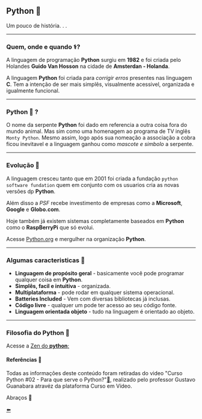 ## Python :snake:

Um pouco de história. . .

---

### Quem, onde e quando :medical_symbol:?
A linguagem de programação **Python** surgiu em **1982** e foi criada pelo Holandes **Guido Van Hosson** na cidade de **Amsterdan - Holanda**.

A linguagem **Python** foi criada para *corrigir erros* presentes nas linguagem **C**. Tem a intenção de ser mais simplês, visualmente acessivel, organizada e igualmente funcional. 

---

### Python :snake: ?

O nome da serpente **Python** foi dado em referencia a outra coisa fora do mundo animal. Mas sim como uma homenagem ao programa de TV inglês ``Monty Python``. Mesmo assim, logo após sua nomeação a associação a cobra ficou inevitavel e a linguagem ganhou como *mascote e simbolo* a serpente.

---

### Evolução :robot:

A linguagem cresceu tanto que em 2001 foi criada a fundação ``python software fundation`` quem em conjunto com os usuarios cria as novas versões dp **Python**.

Além disso a *PSF* recebe investimento de empresas como a **Microsoft**, **Google** e **Globo.com**.

Hoje também já existem sistemas completamente baseados em **Python** como o **RaspBerryPi** que só evolui.

Acesse [Python.org](https://github.com/duartecgustavo/Python-Progress/blob/master/zen-of-python.md) e mergulher na organização **Python**.


---


### Algumas caracteristicas :pushpin:

* **Linguagem de propósito geral** - basicamente você pode programar qualquer coisa em **Python**.
* **Simplês, facil e intuitiva** - organizada.
* **Multiplataforma** - pode rodar em qualquer sistema operacional.
* **Batteries Included** - Vem com diversas bibliotecas já inclusas.
* **Código livre** - qualquer um pode ter acesso ao seu código fonte.
* **Linguagem orientada objeto** - tudo na linguagem é orientado ao objeto.

---

### Filosofia do Python :scroll:

Acesse a [Zen do **python**;](https://github.com/duartecgustavo/Python-Progress/blob/master/zen-of-python.md)


#### Referências :bookmark:

Todas as informações deste conteúdo foram retiradas do video "Curso Python #02 - Para que serve o Python?"[:link:](https://www.youtube.com/watch?v=Mp0vhMDI7fA&list=PLHz_AreHm4dlKP6QQCekuIPky1CiwmdI6&t=1042s), realizado pelo professor Gustavo Guanabara atravéz da plataforma Curso em Vídeo.

Abraços 🖖

[:arrow_left:](https://github.com/duartecgustavo/Python-Progress)
